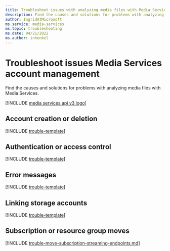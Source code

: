 ```yaml
---
title: Troubleshoot issues with analyzing media files with Media Services
description: Find the causes and solutions for problems with analyzing media files with Media Services.
author: IngridAtMicrosoft
ms.service: media-services
ms.topic: troubleshooting
ms.date: 04/21/2022
ms.author: inhenkel
---
```

# Troubleshoot issues Media Services account management

Find the causes and solutions for problems with analyzing media files with Media Services.

[!INCLUDE [media services api v3 logo](./includes/v3-hr.md)]

## Account creation or deletion

[!INCLUDE [trouble-template](includes/trouble-template.md)]

## Authentication or access control

[!INCLUDE [trouble-template](includes/trouble-template.md)]

## Error messages

[!INCLUDE [trouble-template](includes/trouble-template.md)]

## Linking storage accounts

[!INCLUDE [trouble-template](includes/trouble-template.md)]

## Subscription or resource group moves

[!INCLUDE [trouble-move-subscription-streaming-endpoints.md](./includes/trouble-move-subscription-streaming-endpoints.md)]
